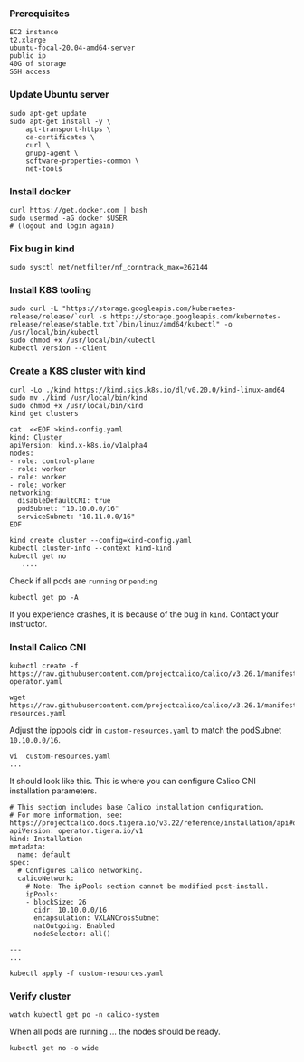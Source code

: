 ### Prerequisites
```
EC2 instance
t2.xlarge
ubuntu-focal-20.04-amd64-server
public ip 
40G of storage
SSH access
```
### Update Ubuntu server 
```
sudo apt-get update
sudo apt-get install -y \
    apt-transport-https \
    ca-certificates \
    curl \
    gnupg-agent \
    software-properties-common \
    net-tools
```
### Install docker
```
curl https://get.docker.com | bash
sudo usermod -aG docker $USER
# (logout and login again)
```
### Fix bug in kind
```
sudo sysctl net/netfilter/nf_conntrack_max=262144
```
### Install K8S tooling
```
sudo curl -L "https://storage.googleapis.com/kubernetes-release/release/`curl -s https://storage.googleapis.com/kubernetes-release/release/stable.txt`/bin/linux/amd64/kubectl" -o /usr/local/bin/kubectl
sudo chmod +x /usr/local/bin/kubectl
kubectl version --client
```
### Create a K8S cluster with kind
```
curl -Lo ./kind https://kind.sigs.k8s.io/dl/v0.20.0/kind-linux-amd64
sudo mv ./kind /usr/local/bin/kind
sudo chmod +x /usr/local/bin/kind
kind get clusters
```
 
```
cat  <<EOF >kind-config.yaml 
kind: Cluster
apiVersion: kind.x-k8s.io/v1alpha4
nodes:
- role: control-plane
- role: worker
- role: worker
- role: worker
networking:
  disableDefaultCNI: true
  podSubnet: "10.10.0.0/16"
  serviceSubnet: "10.11.0.0/16"
EOF
```
```
kind create cluster --config=kind-config.yaml
kubectl cluster-info --context kind-kind
kubectl get no
   .... 
```
Check if all pods are `running` or `pending`
```
kubectl get po -A
```
If you experience crashes, it is because of the bug in `kind`. Contact your instructor.

### Install Calico CNI
```
kubectl create -f https://raw.githubusercontent.com/projectcalico/calico/v3.26.1/manifests/tigera-operator.yaml
```
```
wget https://raw.githubusercontent.com/projectcalico/calico/v3.26.1/manifests/custom-resources.yaml
```
Adjust the ippools cidr in `custom-resources.yaml` to match the podSubnet `10.10.0.0/16`.
```
vi  custom-resources.yaml 
...
```
It should look like this. This is where you can configure Calico CNI installation parameters.
```
# This section includes base Calico installation configuration.
# For more information, see: https://projectcalico.docs.tigera.io/v3.22/reference/installation/api#operator.tigera.io/v1.Installation
apiVersion: operator.tigera.io/v1
kind: Installation
metadata:
  name: default
spec:
  # Configures Calico networking.
  calicoNetwork:
    # Note: The ipPools section cannot be modified post-install.
    ipPools:
    - blockSize: 26
      cidr: 10.10.0.0/16
      encapsulation: VXLANCrossSubnet
      natOutgoing: Enabled
      nodeSelector: all()

---
...
```
```
kubectl apply -f custom-resources.yaml
```
### Verify cluster 
```
watch kubectl get po -n calico-system
```
When all pods are running ... the nodes should be ready.
```
kubectl get no -o wide
```
  
